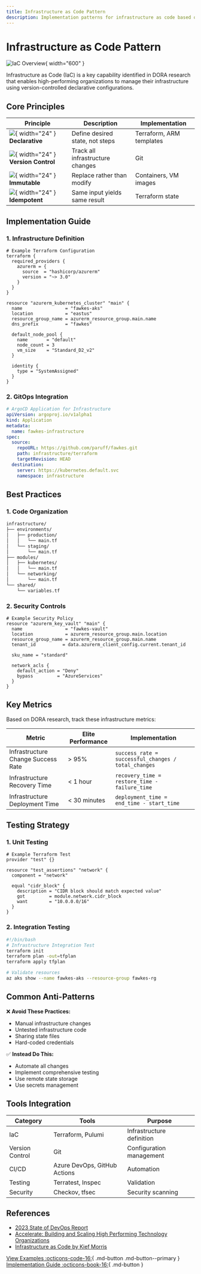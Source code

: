 ```yaml
---
title: Infrastructure as Code Pattern
description: Implementation patterns for infrastructure as code based on DORA research
---
```


# Infrastructure as Code Pattern

![IaC Overview](../assets/images/patterns/iac-overview.png){ width="600" }

Infrastructure as Code (IaC) is a key capability identified in DORA research that enables high-performing organizations to manage their infrastructure using version-controlled declarative configurations.

## Core Principles

| Principle | Description | Implementation |
|-----------|-------------|----------------|
| ![](../assets/images/icons/declarative.png){ width="24" } **Declarative** | Define desired state, not steps | Terraform, ARM templates |
| ![](../assets/images/icons/version.png){ width="24" } **Version Control** | Track all infrastructure changes | Git |
| ![](../assets/images/icons/immutable.png){ width="24" } **Immutable** | Replace rather than modify | Containers, VM images |
| ![](../assets/images/icons/idempotent.png){ width="24" } **Idempotent** | Same input yields same result | Terraform state |

## Implementation Guide

### 1. Infrastructure Definition

```hcl
# Example Terraform Configuration
terraform {
  required_providers {
    azurerm = {
      source  = "hashicorp/azurerm"
      version = "~> 3.0"
    }
  }
}

resource "azurerm_kubernetes_cluster" "main" {
  name                = "fawkes-aks"
  location            = "eastus"
  resource_group_name = azurerm_resource_group.main.name
  dns_prefix          = "fawkes"

  default_node_pool {
    name       = "default"
    node_count = 3
    vm_size    = "Standard_D2_v2"
  }

  identity {
    type = "SystemAssigned"
  }
}
```

### 2. GitOps Integration

```yaml
# ArgoCD Application for Infrastructure
apiVersion: argoproj.io/v1alpha1
kind: Application
metadata:
  name: fawkes-infrastructure
spec:
  source:
    repoURL: https://github.com/paruff/fawkes.git
    path: infrastructure/terraform
    targetRevision: HEAD
  destination:
    server: https://kubernetes.default.svc
    namespace: infrastructure
```

## Best Practices

### 1. Code Organization

```bash
infrastructure/
├── environments/
│   ├── production/
│   │   └── main.tf
│   └── staging/
│       └── main.tf
├── modules/
│   ├── kubernetes/
│   │   └── main.tf
│   └── networking/
│       └── main.tf
└── shared/
    └── variables.tf
```

### 2. Security Controls

```hcl
# Example Security Policy
resource "azurerm_key_vault" "main" {
  name                = "fawkes-vault"
  location            = azurerm_resource_group.main.location
  resource_group_name = azurerm_resource_group.main.name
  tenant_id          = data.azurerm_client_config.current.tenant_id

  sku_name = "standard"

  network_acls {
    default_action = "Deny"
    bypass         = "AzureServices"
  }
}
```

## Key Metrics

Based on DORA research, track these infrastructure metrics:

| Metric | Elite Performance | Implementation |
|--------|------------------|----------------|
| Infrastructure Change Success Rate | > 95% | `success_rate = successful_changes / total_changes` |
| Infrastructure Recovery Time | < 1 hour | `recovery_time = restore_time - failure_time` |
| Infrastructure Deployment Time | < 30 minutes | `deployment_time = end_time - start_time` |

## Testing Strategy

### 1. Unit Testing

```hcl
# Example Terraform Test
provider "test" {}

resource "test_assertions" "network" {
  component = "network"

  equal "cidr_block" {
    description = "CIDR block should match expected value"
    got         = module.network.cidr_block
    want        = "10.0.0.0/16"
  }
}
```

### 2. Integration Testing

```bash
#!/bin/bash
# Infrastructure Integration Test
terraform init
terraform plan -out=tfplan
terraform apply tfplan

# Validate resources
az aks show --name fawkes-aks --resource-group fawkes-rg
```

## Common Anti-Patterns

❌ **Avoid These Practices:**
- Manual infrastructure changes
- Untested infrastructure code
- Sharing state files
- Hard-coded credentials

✅ **Instead Do This:**
- Automate all changes
- Implement comprehensive testing
- Use remote state storage
- Use secrets management

## Tools Integration

| Category | Tools | Purpose |
|----------|-------|---------|
| IaC | Terraform, Pulumi | Infrastructure definition |
| Version Control | Git | Configuration management |
| CI/CD | Azure DevOps, GitHub Actions | Automation |
| Testing | Terratest, Inspec | Validation |
| Security | Checkov, tfsec | Security scanning |

## References

- [2023 State of DevOps Report](https://dora.dev/)
- [Accelerate: Building and Scaling High Performing Technology Organizations](https://itrevolution.com/book/accelerate/)
- [Infrastructure as Code by Kief Morris](https://infrastructure-as-code.com/)

[View Examples :octicons-code-16:](../examples/infrastructure.md){ .md-button .md-button--primary }
[Implementation Guide :octicons-book-16:](../guides/iac-implementation.md){ .md-button }